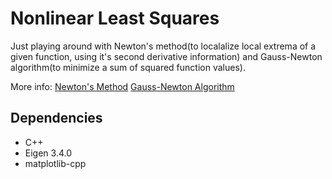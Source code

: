 # Nonlinear Least Squares

Just playing around with Newton's method(to localalize local extrema of a given function, using it's second derivative information) and Gauss-Newton algorithm(to minimize a sum of squared function values).

More info:
[Newton's Method](https://en.wikipedia.org/wiki/Newton%27s_method_in_optimization)
[Gauss-Newton Algorithm](https://en.wikipedia.org/wiki/Gauss%E2%80%93Newton_algorithm)

## Dependencies

* C++  
* Eigen 3.4.0
* matplotlib-cpp